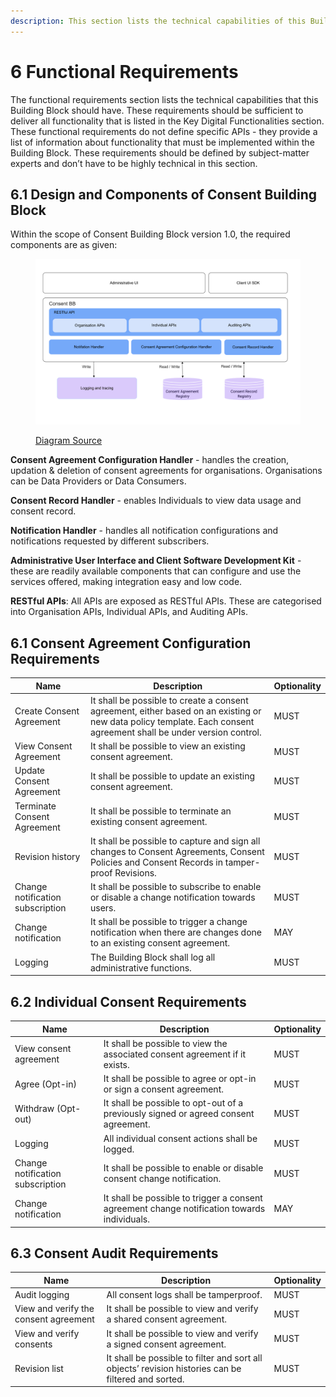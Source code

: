 ```yaml
---
description: This section lists the technical capabilities of this Building Block.
---
```


# 6 Functional Requirements

The functional requirements section lists the technical capabilities that this Building Block should have. These requirements should be sufficient to deliver all functionality that is listed in the Key Digital Functionalities section. These functional requirements do not define specific APIs - they provide a list of information about functionality that must be implemented within the Building Block. These requirements should be defined by subject-matter experts and don’t have to be highly technical in this section.

## 6.1 Design and Components of Consent Building Block

Within the scope of Consent Building Block version 1.0, the required components are as given: &#x20;

<figure><img src="images/consent-bb-components.png" alt=""><figcaption><p><a href="https://app.moqups.com/P01asyy7ba/view/page/aeb6c8723">Diagram Source</a></p></figcaption></figure>

**Consent Agreement Configuration Handler** - handles the creation, updation & deletion of consent agreements for organisations. Organisations can be Data Providers or Data Consumers.

**Consent Record Handler** -  enables Individuals to view data usage and consent record.

**Notification Handler** - handles all notification configurations and notifications requested by different subscribers.

**Administrative User Interface and Client Software Development Kit** - these are readily available components that can configure and use the services offered, making integration easy and low code.

**RESTful APIs**: All APIs are exposed as RESTful APIs. These are categorised into Organisation APIs, Individual APIs, and Auditing APIs.

## 6.1 Consent Agreement Configuration Requirements

| **Name**                         | **Description**                                                                                                                                                     | **Optionality** |
| -------------------------------- | ------------------------------------------------------------------------------------------------------------------------------------------------------------------- | --------------- |
| Create Consent Agreement         | It shall be possible to create a consent agreement, either based on an existing or new data policy template. Each consent agreement shall be under version control. | MUST            |
| View Consent Agreement           | It shall be possible to view an existing consent agreement.                                                                                                         | MUST            |
| Update Consent Agreement         | It shall be possible to update an existing consent agreement.                                                                                                       | MUST            |
| Terminate Consent Agreement      | It shall be possible to terminate an existing consent agreement.                                                                                                    | MUST            |
| Revision history                 | It shall be possible to capture and sign all changes to Consent Agreements, Consent Policies and Consent Records in tamper-proof Revisions.                         | MUST            |
| Change notification subscription | It shall be possible to subscribe to enable or disable a change notification towards users.                                                                         | MUST            |
| Change notification              | It shall be possible to trigger a change notification when there are changes done to an existing consent agreement.                                                 | MAY             |
| Logging                          | The Building Block shall log all administrative functions.                                                                                                          | MUST            |

## 6.2 Individual Consent Requirements

| **Name**                         | **Description**                                                                              | **Optionality** |
| -------------------------------- | -------------------------------------------------------------------------------------------- | --------------- |
| View consent agreement           | It shall be possible to view the associated consent agreement if it exists.                  | MUST            |
| Agree (Opt-in)                   | It shall be possible to agree or opt-in or sign a consent agreement.                         | MUST            |
| Withdraw (Opt-out)               | It shall be possible to opt-out of a previously signed or agreed consent agreement.          | MUST            |
| Logging                          | All individual consent actions shall be logged.                                              | MUST            |
| Change notification subscription | It shall be possible to enable or disable consent change notification.                       | MUST            |
| Change notification              | It shall be possible to trigger a consent agreement change notification towards individuals. | MAY             |

## 6.3 Consent Audit Requirements

| **Name**                              | **Description**                                                                                     | **Optionality** |
| ------------------------------------- | --------------------------------------------------------------------------------------------------- | --------------- |
| Audit logging                         | All consent logs shall be tamperproof.                                                              | MUST            |
| View and verify the consent agreement | It shall be possible to view and verify a shared consent agreement.                                 | MUST            |
| View and verify consents              | It shall be possible to view and verify a signed consent agreement.                                 | MUST            |
| Revision list                         | It shall be possible to filter and sort all objects’ revision histories can be filtered and sorted. | MUST            |
